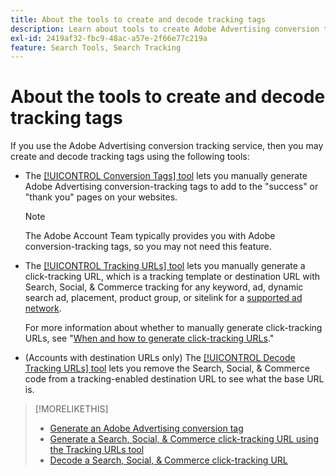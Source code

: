 ```yaml
---
title: About the tools to create and decode tracking tags
description: Learn about tools to create Adobe Advertising conversion tracking tags and Search, Social, & Commerce click-tracking tags and how to decode existing click-tracking tags.
exl-id: 2419af32-fbc9-48ac-a57e-2f66e77c219a
feature: Search Tools, Search Tracking
---
```

# About the tools to create and decode tracking tags

If you use the Adobe Advertising conversion tracking service, then you may create and decode tracking tags using the following tools:

* The [[!UICONTROL Conversion Tags] tool](conversion-tag-generate.md) lets you manually generate Adobe Advertising conversion-tracking tags to add to the "success" or "thank you" pages on your websites.

  >[!NOTE]
  >
  >The Adobe Account Team typically provides you with Adobe conversion-tracking tags, so you may not need this feature.

* The [[!UICONTROL Tracking URLs] tool](click-tracking-url-generate.md) lets you manually generate a click-tracking URL, which is a tracking template or destination URL with Search, Social, & Commerce tracking for any keyword, ad, dynamic search ad, placement, product group, or sitelink for a [supported ad network](/help/search-social-commerce/introduction/supported-inventory.md).

  For more information about whether to manually generate click-tracking URLs, see "[When and how to generate click-tracking URLs](/help/search-social-commerce/tracking/click-tracking-ways-to-generate.md)."

* (Accounts with destination URLs only) The [[!UICONTROL Decode Tracking URLs] tool](click-tracking-url-decode.md) lets you remove the Search, Social, & Commerce code from a tracking-enabled destination URL to see what the base URL is.

>[!MORELIKETHIS]
>
>* [Generate an Adobe Advertising conversion tag](conversion-tag-generate.md)
>* [Generate a Search, Social, & Commerce click-tracking URL using the Tracking URLs tool](click-tracking-url-generate.md)
>* [Decode a Search, Social, & Commerce click-tracking URL](click-tracking-url-decode.md)
